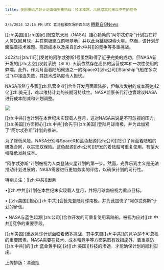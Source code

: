 ```yaml
---
title: 美国重返月球计划面临多重挑战：技术难题、高昂成本和来自中共的竞争
---
```

`3/5/2024 12:16 PM UTC 喜马拉雅农场新西兰站` [轉載自GNews](https://gnews.org/articles/2367018)

[[zh:美国]][[zh:国家]]航空航天局（NASA）雄心勃勃的“阿尔忒弥斯”计划旨在将人类送回月球，并在南极建立前哨基地，并以此为跳板探索火星。然而，该计划却面临着技术难题、高昂成本以及来自[[zh:中共]]的竞争等多重挑战。

2022年[[zh:11月]]发射的阿尔忒弥斯1号虽然取得了近乎完美的成功，但NASA新开发的[[zh:太空]]发射系统（SLS）火箭依然存在高昂的运营成本和一次性使用的弊端。此外，作为月面着陆船候选之一的SpaceX[[zh:公司]]Starship飞船在多次试飞中接连失败，其技术成熟度令人担忧。

NASA虽然与多家[[zh:私营企业]]合作开发月面着陆船，但每次发射的成本高达42亿[[zh:美元]]，难以维持计划的长期可持续性。NASA监察长代行也曾建议NASA进行成本削减和计划调整。

![](ipfs://QmPrG1qfcecFgSkqCjzsTGD8bJmK7mBCq4uFEz6Tc6snKk?.png)

[[zh:中共]]也计划在本世纪末实现载人登月，这对NASA来说是不可忽视的压力。[[zh:美国]]方面担心[[zh:中共]]会先于[[zh:美国]]登陆月球南极，并为此加紧了“阿尔忒弥斯”计划的推进。

为了降低风险，NASA分别与SpaceX和蓝色起源[[zh:公司]]签订了月面着陆船的研发合同，以实现双保险。蓝色起源[[zh:公司]]研发的着陆船可重复使用，有望大幅降低发射成本。

“阿尔忒弥斯”计划被视为人类登陆火星计划的第一步。然而，光靠乐观主义是无法推动计划进展的，NASA需要进行更加务实的评估，以确保计划的可行性。

特别关注：[[zh:中共]]因素

•[[zh:中共]]计划在本世纪末实现载人登月，并将月球南极视为重点目标。

• [[zh:美国]]担心[[zh:中共]]会抢先登陆月球南极，并为此加快了“阿尔忒弥斯”计划的步伐。

• NASA与蓝色起源[[zh:公司]]合作开发的可重复使用着陆船，被视为应对[[zh:中共]]竞争的重要手段。

[[zh:美国]]重返月球计划面临着诸多挑战，其中来自[[zh:中共]]的竞争是不可忽视的重要因素。NASA需要在技术、成本和竞争等方面采取有效措施外，着重提防[[zh:中共]]的[[zh:蓝金黄手段]]对[[zh:美国]]科技的渗透，才能确保计划的顺利实施。

上传排版：漂流瓶
